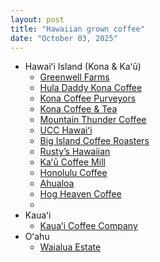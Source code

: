 ```yaml
---
layout: post
title: "Hawaiian grown coffee"
date: "October 03, 2025"
---
```


- Hawaiʻi Island (Kona & Kaʻū)
    - [Greenwell Farms](https://www.greenwellfarms.com/)
    - [Hula Daddy Kona Coffee](https://huladaddy.com/)
    - [Kona Coffee Purveyors](https://konacoffeepurveyors.com/)
    - [Kona Coffee & Tea](https://www.konacoffeeandtea.com/)
    - [Mountain Thunder Coffee](https://mountainthunder.com/)
    - [UCC Hawaiʻi](https://ucc-hawaii.com/)
    - [Big Island Coffee Roasters](https://bigislandcoffeeroasters.com/)
    - [Rusty’s Hawaiian](https://www.rustyshawaiian.com/)
    - [Kaʻū Coffee Mill](https://kaucoffeemill.com/)
    - [Honolulu Coffee](https://www.honolulucoffee.com/)
    - [Ahualoa](https://ahualoafamilyfarms.com/)
    - [Hog Heaven Coffee](https://hogheavencoffee.com/)
    - [](https://hamakuamacnut.com/)
- Kauaʻi
    - [Kauaʻi Coffee Company](https://kauaicoffee.com/)
- Oʻahu
    - [Waialua Estate](https://www.waialuaestate.com/)
